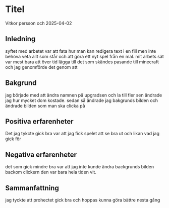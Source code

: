 # Titel

Vitkor persson och 2025-04-02   

## Inledning

syftet med arbetet var att fata hur man kan redigera text i en fill men inte behöva veta allt som står och att göra ett nyt spel från en mal. mit arbets sät var mest bara att över tid lägga till det som skändes pasande till minecraft och jag genomförde det genom att 

## Bakgrund

jag började med att ändra namnen på upgradsen och la till fler sen ändrade jag hur mycket dom kostade. sedan så ändrade jag bakgrunds bilden och ändrade bilden som man ska clicka på 

## Positiva erfarenheter

Det jag tykcte gick bra var att jag fick spelet att se bra ut och likan vad jag gick för

## Negativa erfarenheter

det som gick mindre bra var att jag inte kunde ändra backgrunds bilden backom clickern den var bara hela tiden vit.

## Sammanfattning

jag tyckte att prohectet gick bra och hoppas kunna göra bättre nesta gång